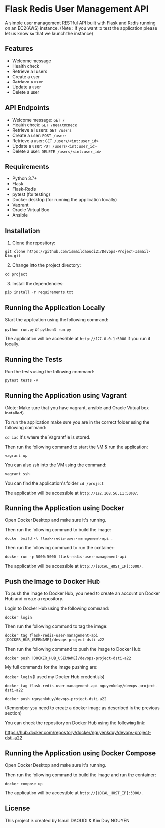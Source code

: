 # Flask Redis User Management API

A simple user management RESTful API built with Flask and Redis running on an EC2(AWS) instance. (Note : if you want to test the application please let us know so that we launch the instance)

## Features

- Welcome message
- Health check
- Retrieve all users
- Create a user
- Retrieve a user
- Update a user
- Delete a user


## API Endpoints

- Welcome message: `GET /`
- Health check: `GET /healthcheck`
- Retrieve all users: `GET /users`
- Create a user: `POST /users`
- Retrieve a user: `GET /users/<int:user_id>`
- Update a user: `PUT /users/<int:user_id>`
- Delete a user: `DELETE /users/<int:user_id>`


## Requirements

- Python 3.7+
- Flask
- Flask-Redis
- pytest (for testing)
- Docker desktop (for running the application locally)
- Vagrant
- Oracle Virtual Box
- Ansible

## Installation

1. Clone the repository:

```git clone https://github.com/ismaildaoudi21/Devops-Project-Ismail-Kim.git```

2. Change into the project directory:

```cd project```


3. Install the dependencies:

```pip install -r requirements.txt```


## Running the Application Locally

Start the application using the following command:

```python run.py``` or ```python3 run.py```


The application will be accessible at `http://127.0.0.1:5000` if you run it locally.

## Running the Tests

Run the tests using the following command:

```pytest tests -v```


## Running the Application using Vagrant

(Note: Make sure that you have vagrant, ansible and Oracle Virtual box installed)

To run the application make sure you are in the correct folder using the following command:

```cd iac``` it's where the Vagrantfile is stored.

Then run the following command to start the VM & run the application:

```vagrant up```

You can also ssh into the VM using the command:

```vagrant ssh```

You can find the application's folder ```cd /project```


The application will be accessible at `http://192.168.56.11:5000/`.


## Running the Application using Docker

Open Docker Desktop and make sure it's running.

Then run the following command to build the image:

```docker build -t flask-redis-user-management-api .```

Then run the following command to run the container:

```docker run -p 5000:5000 flask-redis-user-management-api```

The application will be accessible at `http://[LOCAL_HOST_IP]:5000/`.

## Push the image to Docker Hub

To push the image to Docker Hub, you need to create an account on Docker Hub and create a repository.

Login to Docker Hub using the following command:

```docker login```

Then run the following command to tag the image:

```docker tag flask-redis-user-management-api [DOCKER_HUB_USERNAME]/devops-project-dsti-a22```

Then run the following command to push the image to Docker Hub:

```docker push [DOCKER_HUB_USERNAME]/devops-project-dsti-a22```

My full commands for the image pushing are:

```docker login``` (I used my Docker Hub credentials)

```docker tag flask-redis-user-management-api nguyenkduy/devops-project-dsti-a22```

```docker push nguyenkduy/devops-project-dsti-a22```

(Remember you need to create a docker image as described in the previous section)

You can check the repository on Docker Hub using the following link:

https://hub.docker.com/repository/docker/nguyenkduy/devops-project-dsti-a22

## Running the Application using Docker Compose

Open Docker Desktop and make sure it's running.

Then run the following command to build the image and run the container:

```docker compose up```

The application will be accessible at `http://[LOCAL_HOST_IP]:5000/`.

## License

This project is created by Ismail DAOUDI & Kim Duy NGUYEN





